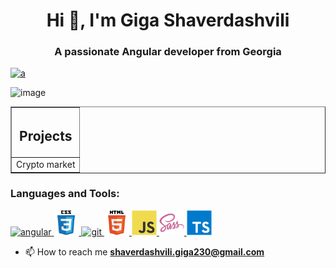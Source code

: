 
<h1 align="center">Hi 👋, I'm Giga Shaverdashvili</h1>
<h3 align="center">A passionate Angular developer from Georgia</h3>


<table border="1">
    <thead>
        <tr>
            <th colspan="2"><h2>Projects</h2></th>
        </tr>
    </thead>
    <tbody>
        <tr>
            <td> Crypto market </td>
        </tr>
        <tr>
        <div>
  <a href="https://github.com/ssskdaviss/final-project-angular">
  
  ![a](https://github.com/ssskdaviss/ssskdaviss/assets/104073066/bc4599da-9de5-4088-82a0-90be47d14438)


</a>

 </tr>
 <tr>
     
 ![image](https://github.com/ssskdaviss/ssskdaviss/assets/104073066/edc2e15e-007a-4537-bf8b-8933d09815ff)


 </tr>
    </tbody>
</table>


<h3 align="left">Languages and Tools:</h3>
<p align="left"> <a href="https://angular.io" target="_blank" rel="noreferrer"> <img src="https://angular.io/assets/images/logos/angular/angular.svg" alt="angular" width="40" height="40"/> </a> <a href="https://www.w3schools.com/css/" target="_blank" rel="noreferrer"> <img src="https://raw.githubusercontent.com/devicons/devicon/master/icons/css3/css3-original-wordmark.svg" alt="css3" width="40" height="40"/> </a> <a href="https://git-scm.com/" target="_blank" rel="noreferrer"> <img src="https://www.vectorlogo.zone/logos/git-scm/git-scm-icon.svg" alt="git" width="40" height="40"/> </a> <a href="https://www.w3.org/html/" target="_blank" rel="noreferrer"> <img src="https://raw.githubusercontent.com/devicons/devicon/master/icons/html5/html5-original-wordmark.svg" alt="html5" width="40" height="40"/> </a> <a href="https://developer.mozilla.org/en-US/docs/Web/JavaScript" target="_blank" rel="noreferrer"> <img src="https://raw.githubusercontent.com/devicons/devicon/master/icons/javascript/javascript-original.svg" alt="javascript" width="40" height="40"/> </a> <a href="https://sass-lang.com" target="_blank" rel="noreferrer"> <img src="https://raw.githubusercontent.com/devicons/devicon/master/icons/sass/sass-original.svg" alt="sass" width="40" height="40"/> </a> <a href="https://www.typescriptlang.org/" target="_blank" rel="noreferrer"> <img src="https://raw.githubusercontent.com/devicons/devicon/master/icons/typescript/typescript-original.svg" alt="typescript" width="40" height="40"/> </a> </p>



- 📫 How to reach me **shaverdashvili.giga230@gmail.com**
